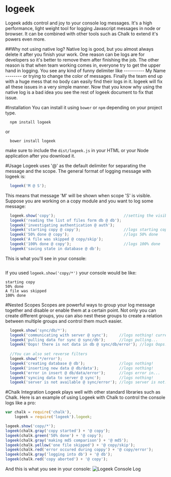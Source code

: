# logeek
Logeek adds control and joy to your console log messages. It's a high performance, light weight tool for logging Javascript messages in node or browser. It can be combined with other tools such as Chalk to  extend it's powers even more.

##Why not using native log?
Native log is good, but you almost always delete it after you finish your work. One reason can be logs are for developers so it's better to remove them after finishing the job. The other reason is that when team working comes in, everyone try to get the upper hand in logging. You see any kind of funny delimiter like ---------- My Name --------  or trying to change the color of messages. Finally the team end up with a huge mess that no body can easily find their logs in it. logeek will fix all these issues in a very simple manner. Now that you know why using the native log is a bad idea you see the rest of logeek document to fix that issue.

#Installation
You can install it using ```bower``` or ```npm``` depending on your project type. 
```
  npm install logeek
```
or
```
  bower install logeek
```
make sure to include the ```dist/logeek.js``` in your HTML or your Node application after you download it.

#Usage
Logeek uses '@' as the default delimiter for separating the message and the scope. The general format of logging message with logeek is:
```javascript
  logeek('M @ S');
```
This means that message 'M' will be shown when scope 'S' is visible. Suppose you are working on a copy module and you want to log some message:
```javascript
  logeek.show('copy');                              //setting the visible scope
  logeek('reading the list of files form db @ db');
  logeek('investigating authentication @ auth');
  logeek('starting copy @ copy');                   //logs starting copy
  logeek('50% done @ copy');                        //logs 50% done
  lopeek('A file was skipped @ copy/skip');
  logeek('100% done @ copy');                       //logs 100% done
  logeek('saving state in database @ db');
```

This is what you'll see in your console: 
```
```

If you used ```logeek.show('copy/*')``` your console would be like:
```
starting copy
50% done
A file was skipped
100% done
```

#Nested Scopes
Scopes are powerful ways to group your log message together and disable or enable them at a certain point. Not only you can create different groups, you can also nest these groups to create a relation between multiple groups and control them much easier. 
```javascript
  logeek.show('sync/db/*');
  logeek('communicating with server @ sync');     //logs nothing! current scope is sync/db/*
  logeek('pulling data for sync @ sync/db');      //logs pulling...
  logeek('Oops! there is not data in db @ sync/db/error'); //logs Oops!...
  
  //You can also set reverse filters
  logeek.show('*/error');
  logeek('creating database @ db');               //logs nothing!
  logeek('inserting new data @ db/data');         //logs nothing!
  logeek('error in insert @ db/data/error');      //logs error in...
  logeek('syncing data to server @ sync');        //logs nothing!
  logeek('server is not available @ sync/error'); //logs server is not...
```
#Chalk Integration
Logeek plays well with other standard libraries such as Chalk. Here is an example of using Logeek with Chalk to control the console logs like a pro: 

```Javascript
var chalk = require('chalk'),
    logeek = require('logeek').logeek;

logeek.show('copy/*');
logeek(chalk.gray('copy started') + '@ copy');
logeek(chalk.green('50% done') + '@ copy');
logeek(chalk.gray('making md5 comparison') + '@ md5');
logeek(chalk.yellow('one file skipped') + '@ copy/skip');
logeek(chalk.red('error occured during coppy') + '@ copy/error');
logeek(chalk.gray('logging into db') + '@ db');
logeek(chalk.red('copy aborted') + '@ copy');
```

And this is what you see in your console: 
![Logeek Console Log](http://p30i.imgup.net/ScreenShotba16.png)
